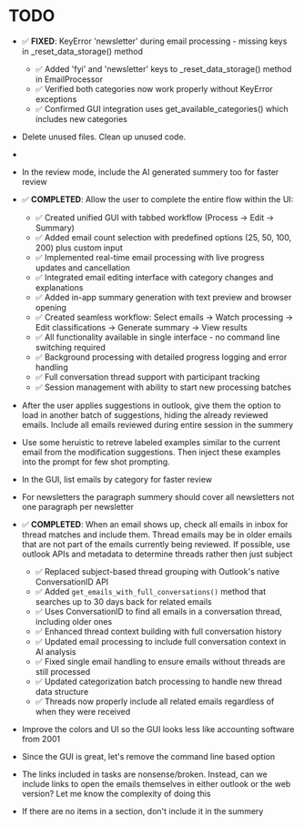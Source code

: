 # TODO

- ✅ **FIXED**: KeyError 'newsletter' during email processing - missing keys in _reset_data_storage() method
  - ✅ Added 'fyi' and 'newsletter' keys to _reset_data_storage() method in EmailProcessor
  - ✅ Verified both categories now work properly without KeyError exceptions
  - ✅ Confirmed GUI integration uses get_available_categories() which includes new categories

- Delete unused files. Clean up unused code.

- 

- In the review mode, include the AI generated summery too for faster review

- ✅ **COMPLETED**: Allow the user to complete the entire flow within the UI:
  - ✅ Created unified GUI with tabbed workflow (Process → Edit → Summary)
  - ✅ Added email count selection with predefined options (25, 50, 100, 200) plus custom input
  - ✅ Implemented real-time email processing with live progress updates and cancellation
  - ✅ Integrated email editing interface with category changes and explanations
  - ✅ Added in-app summary generation with text preview and browser opening
  - ✅ Created seamless workflow: Select emails → Watch processing → Edit classifications → Generate summary → View results
  - ✅ All functionality available in single interface - no command line switching required
  - ✅ Background processing with detailed progress logging and error handling
  - ✅ Full conversation thread support with participant tracking
  - ✅ Session management with ability to start new processing batches

- After the user applies suggestions in outlook, give them the option to load in another batch of suggestions, hiding the already reviewed emails. Include all emails reviewed during entire session in the summery

- Use some heruistic to retreve labeled examples similar to the current email from the modification suggestions. Then inject these examples into the prompt for few shot prompting.

- In the GUI, list emails by category for faster review

- For newsletters the paragraph summery should cover all newsletters not one paragraph per newsletter

- ✅ **COMPLETED**: When an email shows up, check all emails in inbox for thread matches and include them. Thread emails may be in older emails that are not part of the emails currently being reviewed. If possible, use outlook APIs and metadata to determine threads rather then just subject
  - ✅ Replaced subject-based thread grouping with Outlook's native ConversationID API
  - ✅ Added `get_emails_with_full_conversations()` method that searches up to 30 days back for related emails
  - ✅ Uses ConversationID to find all emails in a conversation thread, including older ones
  - ✅ Enhanced thread context building with full conversation history
  - ✅ Updated email processing to include full conversation context in AI analysis
  - ✅ Fixed single email handling to ensure emails without threads are still processed
  - ✅ Updated categorization batch processing to handle new thread data structure
  - ✅ Threads now properly include all related emails regardless of when they were received

- Improve the colors and UI so the GUI looks less like accounting software from 2001

- Since the GUI is great, let's remove the command line based option

- The links included in tasks are nonsense/broken. Instead, can we include links to open the emails themselves in either outlook or the web version? Let me know the complexity of doing this

- If there are no items in a section, don't include it in the summery
